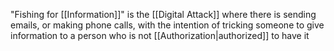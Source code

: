 "Fishing for [[Information]]" is the [[Digital Attack]] where there is sending emails, or making phone calls, with the intention of tricking someone to give information to a person who is not [[Authorization|authorized]] to have it
